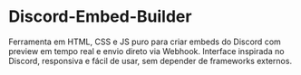 # Discord-Embed-Builder
Ferramenta em HTML, CSS e JS puro para criar embeds do Discord com preview em tempo real e envio direto via Webhook. Interface inspirada no Discord, responsiva e fácil de usar, sem depender de frameworks externos.
